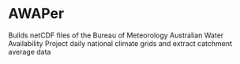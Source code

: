 # AWAPer
Builds netCDF files of the Bureau of Meteorology Australian Water Availability Project daily national climate grids and extract catchment average data
